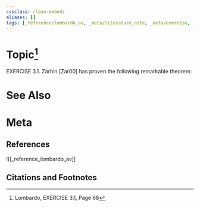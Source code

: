 ```yaml
---
cssclass: clean-embeds
aliases: []
tags: [_reference/lombardo_av, _meta/literature_note, _meta/exercise, _auto/links_added, _meta/TODO/change_title]
---
```

# Topic[^1]
EXERCISE 3.1. Zarhin [Zar00] has proven the following remarkable theorem:

# See Also

# Meta
## References
![[_reference_lombardo_av]]

## Citations and Footnotes
[^1]: Lombardo, EXERCISE 3.1, Page 68
